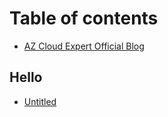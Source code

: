 # Table of contents

* [AZ Cloud Expert Official Blog](README.md)

## Hello

* [Untitled](hello/untitled.md)

